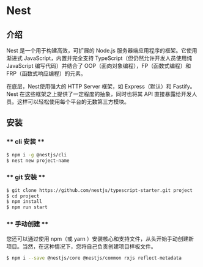 # Nest

## 介绍
Nest 是一个用于构建高效，可扩展的 Node.js 服务器端应用程序的框架。它使用渐进式 JavaScript，内置并完全支持 TypeScript（但仍然允许开发人员使用纯 JavaScript 编写代码）并结合了 OOP（面向对象编程），FP（函数式编程）和 FRP（函数式响应编程）的元素。

在底层，Nest使用强大的 HTTP Server 框架，如 Express（默认）和 Fastify。Nest 在这些框架之上提供了一定程度的抽象，同时也将其 API 直接暴露给开发人员。这样可以轻松使用每个平台的无数第三方模块。 

## 安装

<!-- tabs:start -->
### ** cli 安装 **
```bash
$ npm i -g @nestjs/cli
$ nest new project-name
```

### ** git 安装 **
```bash
$ git clone https://github.com/nestjs/typescript-starter.git project
$ cd project
$ npm install
$ npm run start
```

### ** 手动创建 **
您还可以通过使用 npm（或 yarn ）安装核心和支持文件，从头开始手动创建新项目。当然，在这种情况下，您将自己负责创建项目样板文件。
```bash
$ npm i --save @nestjs/core @nestjs/common rxjs reflect-metadata
```

<!-- tabs:end -->

